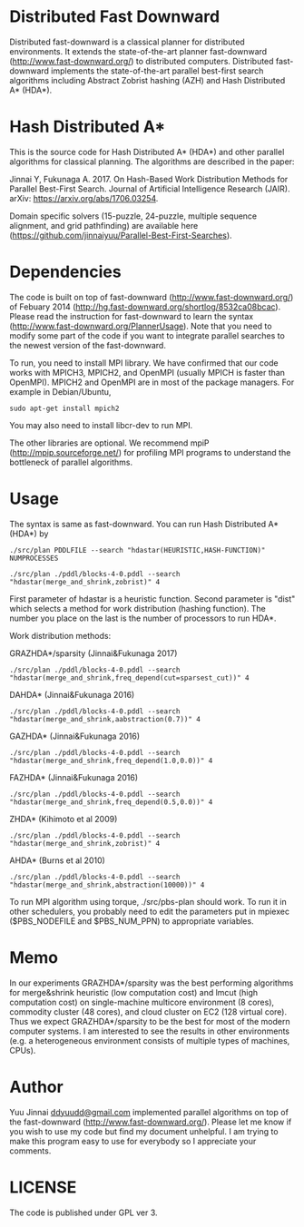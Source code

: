 # Distributed Fast Downward

Distributed fast-downward is a classical planner for distributed environments.
It extends the state-of-the-art planner fast-downward (http://www.fast-downward.org/) to distributed computers.
Distributed fast-downward implements the state-of-the-art parallel best-first search algorithms including Abstract Zobrist hashing (AZH) and Hash Distributed A\* (HDA\*).

# Hash Distributed A*
This is the source code for Hash Distributed A* (HDA*) and other parallel algorithms for classical planning. The algorithms are described in the paper:

Jinnai Y, Fukunaga A. 2017. On Hash-Based Work Distribution Methods for Parallel Best-First Search. Journal of Artificial Intelligence Research (JAIR). arXiv: https://arxiv.org/abs/1706.03254.

Domain specific solvers (15-puzzle, 24-puzzle, multiple sequence alignment, and grid pathfinding) are available here (https://github.com/jinnaiyuu/Parallel-Best-First-Searches).

# Dependencies

The code is built on top of fast-downward (http://www.fast-downward.org/) of Febuary 2014 (http://hg.fast-downward.org/shortlog/8532ca08bcac).
Please read the instruction for fast-downward to learn the syntax (http://www.fast-downward.org/PlannerUsage). Note that you need to modify some part of the code if you want to integrate parallel searches to the newest version of the fast-downward.

To run, you need to install MPI library. We have confirmed that our code works with MPICH3, MPICH2, and OpenMPI (usually MPICH is faster than OpenMPI). MPICH2 and OpenMPI are in most of the package managers. For example in Debian/Ubuntu,

```
sudo apt-get install mpich2
```

You may also need to install libcr-dev to run MPI.

The other libraries are optional. We recommend mpiP (http://mpip.sourceforge.net/) for profiling MPI programs to understand the bottleneck of parallel algorithms.

# Usage

The syntax is same as fast-downward. You can run Hash Distributed A* (HDA*) by 

```
./src/plan PDDLFILE --search "hdastar(HEURISTIC,HASH-FUNCTION)" NUMPROCESSES
```

```
./src/plan ./pddl/blocks-4-0.pddl --search "hdastar(merge_and_shrink,zobrist)" 4
```


First parameter of hdastar is a heuristic function.
Second parameter is "dist" which selects a method for work distribution (hashing function).
The number you place on the last is the number of processors to run HDA*.

Work distribution methods:

GRAZHDA*/sparsity (Jinnai&Fukunaga 2017)

```
./src/plan ./pddl/blocks-4-0.pddl --search "hdastar(merge_and_shrink,freq_depend(cut=sparsest_cut))" 4
```

DAHDA* (Jinnai&Fukunaga 2016)

```
./src/plan ./pddl/blocks-4-0.pddl --search "hdastar(merge_and_shrink,aabstraction(0.7))" 4
```

GAZHDA* (Jinnai&Fukunaga 2016)

```
./src/plan ./pddl/blocks-4-0.pddl --search "hdastar(merge_and_shrink,freq_depend(1.0,0.0))" 4
```

FAZHDA* (Jinnai&Fukunaga 2016)

```
./src/plan ./pddl/blocks-4-0.pddl --search "hdastar(merge_and_shrink,freq_depend(0.5,0.0))" 4
```

ZHDA* (Kihimoto et al 2009)

```
./src/plan ./pddl/blocks-4-0.pddl --search "hdastar(merge_and_shrink,zobrist)" 4
```

AHDA* (Burns et al 2010)

```
./src/plan ./pddl/blocks-4-0.pddl --search "hdastar(merge_and_shrink,abstraction(10000))" 4
```


To run MPI algorithm using torque, ./src/pbs-plan should work. To run it in other schedulers, you probably need to edit the parameters put in mpiexec ($PBS_NODEFILE and $PBS_NUM_PPN) to appropriate variables.


# Memo

In our experiments GRAZHDA*/sparsity was the best performing algorithms for merge&shrink heuristic (low computation cost) and lmcut (high computation cost) on single-machine multicore environment (8 cores), commodity cluster (48 cores), and cloud cluster on EC2 (128 virtual core).
Thus we expect GRAZHDA*/sparsity to be the best for most of the modern computer systems.
I am interested to see the results in other environments (e.g. a heterogeneous environment consists of multiple types of machines, CPUs).

# Author

Yuu Jinnai <ddyuudd@gmail.com> implemented parallel algorithms on top of the fast-downward (http://www.fast-downward.org/).
Please let me know if you wish to use my code but find my document unhelpful.
I am trying to make this program easy to use for everybody so I appreciate your comments.

# LICENSE

The code is published under GPL ver 3.

